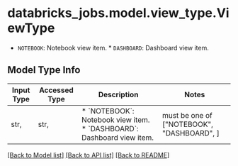 # databricks_jobs.model.view_type.ViewType

* `NOTEBOOK`: Notebook view item. * `DASHBOARD`: Dashboard view item.

## Model Type Info
Input Type | Accessed Type | Description | Notes
------------ | ------------- | ------------- | -------------
str,  | str,  | * &#x60;NOTEBOOK&#x60;: Notebook view item. * &#x60;DASHBOARD&#x60;: Dashboard view item. | must be one of ["NOTEBOOK", "DASHBOARD", ] 

[[Back to Model list]](../../README.md#documentation-for-models) [[Back to API list]](../../README.md#documentation-for-api-endpoints) [[Back to README]](../../README.md)

